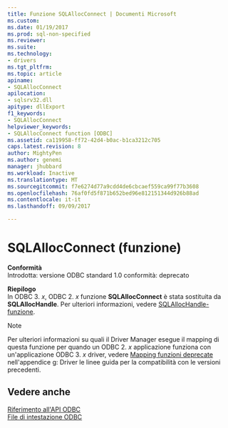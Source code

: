 ```yaml
---
title: Funzione SQLAllocConnect | Documenti Microsoft
ms.custom: 
ms.date: 01/19/2017
ms.prod: sql-non-specified
ms.reviewer: 
ms.suite: 
ms.technology:
- drivers
ms.tgt_pltfrm: 
ms.topic: article
apiname:
- SQLAllocConnect
apilocation:
- sqlsrv32.dll
apitype: dllExport
f1_keywords:
- SQLAllocConnect
helpviewer_keywords:
- SQLAllocConnect function [ODBC]
ms.assetid: ca119958-ff72-42d4-b0ac-b1ca3212c705
caps.latest.revision: 8
author: MightyPen
ms.author: genemi
manager: jhubbard
ms.workload: Inactive
ms.translationtype: MT
ms.sourcegitcommit: f7e6274d77a9cdd4de6cbcaef559ca99f77b3608
ms.openlocfilehash: 76af0fd5f871b652bed96e812151344d926b88ad
ms.contentlocale: it-it
ms.lasthandoff: 09/09/2017

---
```

# <a name="sqlallocconnect-function"></a>SQLAllocConnect (funzione)
**Conformità**  
 Introdotta: versione ODBC standard 1.0 conformità: deprecato  
  
 **Riepilogo**  
 In ODBC 3. *x*, ODBC 2. *x* funzione **SQLAllocConnect** è stata sostituita da **SQLAllocHandle**. Per ulteriori informazioni, vedere [SQLAllocHandle-funzione](../../../odbc/reference/syntax/sqlallochandle-function.md).  
  
> [!NOTE]  
>  Per ulteriori informazioni su quali il Driver Manager esegue il mapping di questa funzione per quando un ODBC 2. *x* applicazione funziona con un'applicazione ODBC 3. *x* driver, vedere [Mapping funzioni deprecate](../../../odbc/reference/appendixes/mapping-deprecated-functions.md) nell'appendice g: Driver le linee guida per la compatibilità con le versioni precedenti.  
  
## <a name="see-also"></a>Vedere anche  
 [Riferimento all'API ODBC](../../../odbc/reference/syntax/odbc-api-reference.md)   
 [File di intestazione ODBC](../../../odbc/reference/install/odbc-header-files.md)

